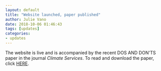 ```yaml
---
layout: default
title: "Website launched, paper published"
author: Julie Vano
date: 2018-10-06 01:46:43
tags: [updates]
categories:
- updates
---
```


The website is live and is accompanied by the recent DOS AND DON'TS paper in the journal <i>Climate Services</i>. To read and download the paper, click <a target="_blank" href="http://dx.doi.org/10.1016/j.cliser.2018.07.002"> HERE</a>. 

